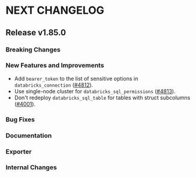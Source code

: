 # NEXT CHANGELOG

## Release v1.85.0

### Breaking Changes

### New Features and Improvements

* Add `bearer_token` to the list of sensitive options in `databricks_connection` ([#4812](https://github.com/databricks/terraform-provider-databricks/pull/4812)).
* Use single-node cluster for `databricks_sql_permissions` ([#4813](https://github.com/databricks/terraform-provider-databricks/pull/4813)).
* Don't redeploy `databricks_sql_table` for tables with struct subcolumns ([#4001](https://github.com/databricks/terraform-provider-databricks/pull/4001)).

### Bug Fixes

### Documentation

### Exporter

### Internal Changes

